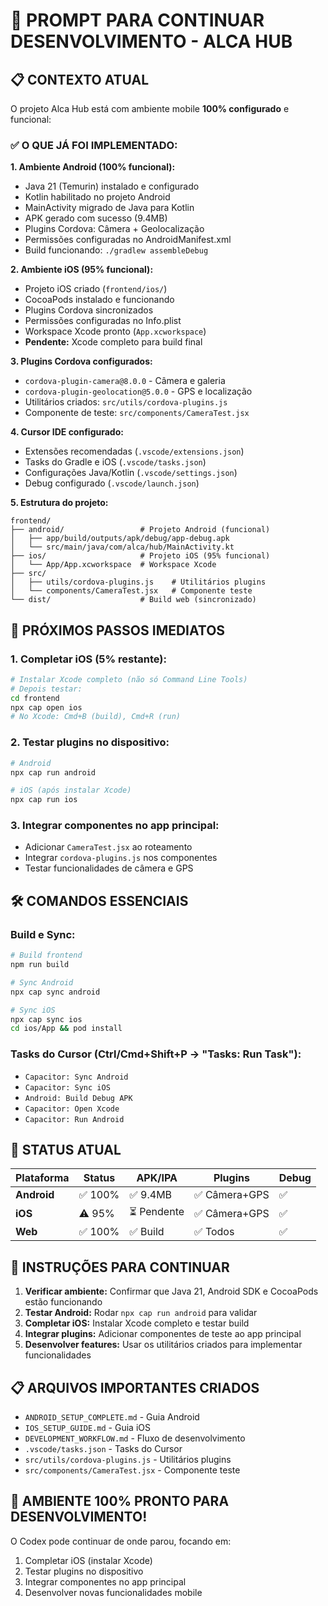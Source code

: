 # 🚀 PROMPT PARA CONTINUAR DESENVOLVIMENTO - ALCA HUB

## 📋 **CONTEXTO ATUAL**

O projeto Alca Hub está com ambiente mobile **100% configurado** e funcional:

### ✅ **O QUE JÁ FOI IMPLEMENTADO:**

**1. Ambiente Android (100% funcional):**
- Java 21 (Temurin) instalado e configurado
- Kotlin habilitado no projeto Android
- MainActivity migrado de Java para Kotlin
- APK gerado com sucesso (9.4MB)
- Plugins Cordova: Câmera + Geolocalização
- Permissões configuradas no AndroidManifest.xml
- Build funcionando: `./gradlew assembleDebug`

**2. Ambiente iOS (95% funcional):**
- Projeto iOS criado (`frontend/ios/`)
- CocoaPods instalado e funcionando
- Plugins Cordova sincronizados
- Permissões configuradas no Info.plist
- Workspace Xcode pronto (`App.xcworkspace`)
- **Pendente:** Xcode completo para build final

**3. Plugins Cordova configurados:**
- `cordova-plugin-camera@8.0.0` - Câmera e galeria
- `cordova-plugin-geolocation@5.0.0` - GPS e localização
- Utilitários criados: `src/utils/cordova-plugins.js`
- Componente de teste: `src/components/CameraTest.jsx`

**4. Cursor IDE configurado:**
- Extensões recomendadas (`.vscode/extensions.json`)
- Tasks do Gradle e iOS (`.vscode/tasks.json`)
- Configurações Java/Kotlin (`.vscode/settings.json`)
- Debug configurado (`.vscode/launch.json`)

**5. Estrutura do projeto:**
```
frontend/
├── android/                 # Projeto Android (funcional)
│   ├── app/build/outputs/apk/debug/app-debug.apk
│   └── src/main/java/com/alca/hub/MainActivity.kt
├── ios/                     # Projeto iOS (95% funcional)
│   └── App/App.xcworkspace  # Workspace Xcode
├── src/
│   ├── utils/cordova-plugins.js    # Utilitários plugins
│   └── components/CameraTest.jsx   # Componente teste
└── dist/                    # Build web (sincronizado)
```

## 🎯 **PRÓXIMOS PASSOS IMEDIATOS**

### **1. Completar iOS (5% restante):**
```bash
# Instalar Xcode completo (não só Command Line Tools)
# Depois testar:
cd frontend
npx cap open ios
# No Xcode: Cmd+B (build), Cmd+R (run)
```

### **2. Testar plugins no dispositivo:**
```bash
# Android
npx cap run android

# iOS (após instalar Xcode)
npx cap run ios
```

### **3. Integrar componentes no app principal:**
- Adicionar `CameraTest.jsx` ao roteamento
- Integrar `cordova-plugins.js` nos componentes
- Testar funcionalidades de câmera e GPS

## 🛠️ **COMANDOS ESSENCIAIS**

### **Build e Sync:**
```bash
# Build frontend
npm run build

# Sync Android
npx cap sync android

# Sync iOS
npx cap sync ios
cd ios/App && pod install
```

### **Tasks do Cursor (Ctrl/Cmd+Shift+P → "Tasks: Run Task"):**
- `Capacitor: Sync Android`
- `Capacitor: Sync iOS`
- `Android: Build Debug APK`
- `Capacitor: Open Xcode`
- `Capacitor: Run Android`

## 📱 **STATUS ATUAL**

| Plataforma | Status | APK/IPA | Plugins | Debug |
|------------|--------|---------|---------|-------|
| **Android** | ✅ 100% | ✅ 9.4MB | ✅ Câmera+GPS | ✅ |
| **iOS** | ⚠️ 95% | ⏳ Pendente | ✅ Câmera+GPS | ✅ |
| **Web** | ✅ 100% | ✅ Build | ✅ Todos | ✅ |

## 🚀 **INSTRUÇÕES PARA CONTINUAR**

1. **Verificar ambiente:** Confirmar que Java 21, Android SDK e CocoaPods estão funcionando
2. **Testar Android:** Rodar `npx cap run android` para validar
3. **Completar iOS:** Instalar Xcode completo e testar build
4. **Integrar plugins:** Adicionar componentes de teste ao app principal
5. **Desenvolver features:** Usar os utilitários criados para implementar funcionalidades

## 📋 **ARQUIVOS IMPORTANTES CRIADOS**

- `ANDROID_SETUP_COMPLETE.md` - Guia Android
- `IOS_SETUP_GUIDE.md` - Guia iOS
- `DEVELOPMENT_WORKFLOW.md` - Fluxo de desenvolvimento
- `.vscode/tasks.json` - Tasks do Cursor
- `src/utils/cordova-plugins.js` - Utilitários plugins
- `src/components/CameraTest.jsx` - Componente teste

## 🎉 **AMBIENTE 100% PRONTO PARA DESENVOLVIMENTO!**

O Codex pode continuar de onde parou, focando em:
1. Completar iOS (instalar Xcode)
2. Testar plugins no dispositivo
3. Integrar componentes no app principal
4. Desenvolver novas funcionalidades mobile
